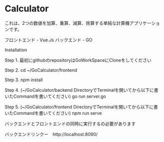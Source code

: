 # Calculator 

これは、2つの数値を加算、乗算、減算、除算する単純な計算機アプリケーションです。

フロントエンド - Vue.Js 
バックエンド - GO


Installation

Step 1.
最初にgithubのrepositoryはGoWorkSpaceにCloneをしてください 

Step 2.
cd ~/GoCalculator/frontend

Step 3.
npm install


Step 4. (~/GoCalculator/backend DirectoryでTerminalを開いてから以下に書いたCommandを書いてください)
go run server.go

Step 5. (~/GoCalculator/frontend DirectoryでTerminalを開いてから以下に書いたCommandを書いてください)
npm run serve

バックエンドとフロントエンドの同時に実行するの必要があります

バックエンドリンクー　http://localhost:8090/

